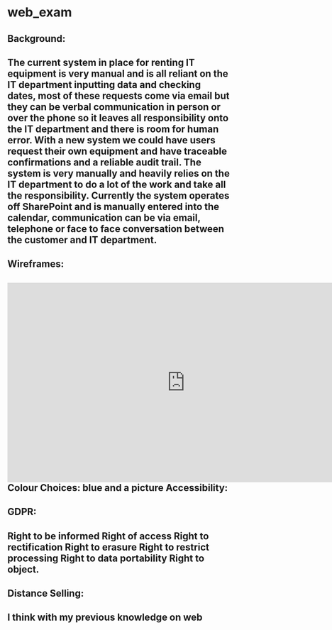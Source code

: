 # web_exam
<h2> Background: <h2>
   <p> The current system in place for renting IT equipment is very manual and is all reliant on the IT department inputting data and     checking dates, most of these requests come via email but they can be verbal communication in person or over the phone so it leaves all responsibility onto the IT department and there is room for human error. With a new system we could have users request their own equipment and have traceable confirmations and a reliable audit trail. The system is very manually and heavily relies on the IT department to do a lot of the work and take all the responsibility. Currently the system operates off SharePoint and is manually entered into the calendar, communication can be via email, telephone or face to face conversation between the customer and IT department.<p>
<h2> Wireframes: <h2>
<iframe style="border: none;" width="800" height="450" src="https://www.figma.com/embed?embed_host=share&url=https%3A%2F%2Fwww.figma.com%2Ffile%2FL5oKf7u1PZHTiidpx5uWpW%2FWeb-Tech" allowfullscreen></iframe> Colour Choices: blue and a picture
Accessibility:

<h2> GDPR: <h2>
  <p>Right to be informed Right of access Right to rectification Right to erasure Right to restrict processing Right to data portability Right to object.<p>

<h2> Distance Selling: <h2>

<p>I think with my previous knowledge on web<p>
